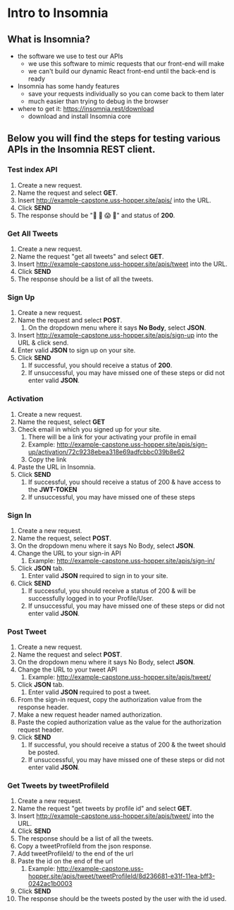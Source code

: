 # Intro to Insomnia

## What is Insomnia?
* the software we use to test our APIs
    * we use this software to mimic requests that our front-end will make
    * we can't build our dynamic React front-end until the back-end is ready
* Insomnia has some handy features
    * save your requests individually so you can come back to them later
    * much easier than trying to debug in the browser
* where to get it: https://insomnia.rest/download
    * download and install Insomnia core

## Below you will find the steps for testing various APIs in the Insomnia REST client.

### Test index API
1. Create a new request.
2. Name the request and select **GET**.
3. Insert http://example-capstone.uss-hopper.site/apis/ into the URL.
4. Click **SEND**
5. The response should be "🤯 😬 😱 🥵" and status of **200**.

### Get All Tweets
1. Create a new request.
2. Name the request "get all tweets" and select **GET**.
3. Insert http://example-capstone.uss-hopper.site/apis/tweet into the URL.
4. Click **SEND**
5. The response should be a list of all the tweets.

### Sign Up
1. Create a new request.
2. Name the request and select **POST**.
    1. On the dropdown menu where it says **No Body**, select **JSON**.
3. Insert http://example-capstone.uss-hopper.site/apis/sign-up into the URL & click send.
4. Enter valid **JSON** to sign up on your site.
5. Click **SEND**
    1. If successful, you should receive a status of **200**.
    2. If unsuccessful, you may have missed one of these steps or did not enter valid **JSON**.

### Activation
1. Create a new request.
2. Name the request, select **GET**
3. Check email in which you signed up for your site.
    1. There will be a link for your activating your profile in email
    2. Example: http://example-capstone.uss-hopper.site/apis/sign-up/activation/72c9238ebea318e69adfcbbc039b8e62
    3. Copy the link
4. Paste the URL in Insomnia.
5. Click **SEND**
    1. If successful, you should receive a status of 200 & have access to the **JWT-TOKEN**
    2. If unsuccessful, you may have missed one of these steps

### Sign In
1. Create a new request.
2. Name the request, select **POST**.
3. On the dropdown menu where it says No Body, select **JSON**.
4. Change the URL to your sign-in API
    1. Example: http://example-capstone.uss-hopper.site/apis/sign-in/
5. Click **JSON** tab.
    1. Enter valid **JSON** required to sign in to your site.
6. Click **SEND**
    1. If successful, you should receive a status of 200 & will be successfully logged in to your Profile/User.
    2. If unsuccessful, you may have missed one of these steps or did not enter valid **JSON**.

### Post Tweet
1. Create a new request.
2. Name the request and select **POST**.
3. On the dropdown menu where it says No Body, select **JSON**.
4. Change the URL to your tweet API
    1. Example: http://example-capstone.uss-hopper.site/apis/tweet/
5. Click **JSON** tab.
    1. Enter valid **JSON** required to post a tweet.
6. From the sign-in request, copy the authorization value from the response header.
7. Make a new request header named authorization.
8. Paste the copied authorization value as the value for the authorization request header.
9. Click **SEND**
    1. If successful, you should receive a status of 200 & the tweet should be posted.
    2. If unsuccessful, you may have missed one of these steps or did not enter valid **JSON**.

### Get Tweets by tweetProfileId
1. Create a new request.
2. Name the request "get tweets by profile id" and select **GET**.
3. Insert http://example-capstone.uss-hopper.site/apis/tweet/ into the URL.
4. Click **SEND**
5. The response should be a list of all the tweets.
6. Copy a tweetProfileId from the json response.
7. Add tweetProfileId/ to the end of the url
8. Paste the id on the end of the url
    1. Example: http://example-capstone.uss-hopper.site/apis/tweet/tweetProfileId/8d236681-e31f-11ea-bff3-0242ac1b0003
9. Click **SEND**
10. The response should be the tweets posted by the user with the id used.